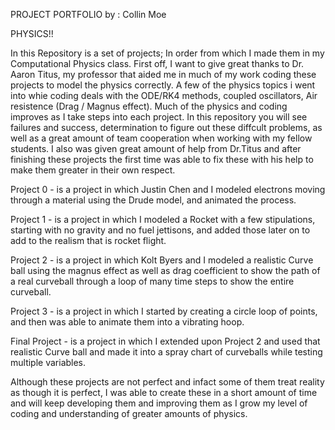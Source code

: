 PROJECT PORTFOLIO
by : Collin Moe

PHYSICS!! 

In this Repository is a set of projects; In order from which I made them in my Computational Physics class.
First off, I want to give great thanks to Dr. Aaron Titus, my professor that aided me in much of my work coding these projects to model the physics correctly. A few of the physics topics i went into whie coding deals with the ODE/RK4 methods, coupled oscillators, Air resistence (Drag / Magnus effect). Much of the physics and coding improves as I take steps into each project. In this repository you will see failures and success, determination to figure out these diffcult problems, as well as a great amount of team cooperation when working with my fellow students. I also was given great amount of help from Dr.Titus and after finishing these projects the first time was able to fix these with his help to make them greater in their own respect.

Project 0 - is a project in which Justin Chen and I modeled electrons moving through a material using the Drude model, and animated the process.

Project 1 - is a project in which I modeled a Rocket with a few stipulations, starting with no gravity and no fuel jettisons, and added those later on to add to the realism that is rocket flight.

Project 2 - is a project in which Kolt Byers and I modeled a realistic Curve ball using the magnus effect as well as drag coefficient to show the path of a real curveball through a loop of many time steps to show the entire curveball.

Project 3 - is a project in which I started by creating a circle loop of points, and then was able to animate them into a vibrating hoop.

Final Project - is a project in which I extended upon Project 2 and used that realistic Curve ball and made it into a spray chart of curveballs while testing multiple variables.

Although these projects are not perfect and infact some of them treat reality as though it is perfect, I was able to create these in a short amount of time and will keep developing them and improving them as I grow my level of coding and understanding of greater amounts of physics.
